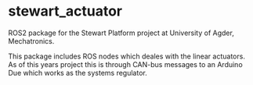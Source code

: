# stewart_actuator
ROS2 package for the Stewart Platform project at University of Agder, Mechatronics.


This package includes ROS nodes which deales with the linear actuators. As of this years project this is through
CAN-bus messages to an Arduino Due which works as the systems regulator.
